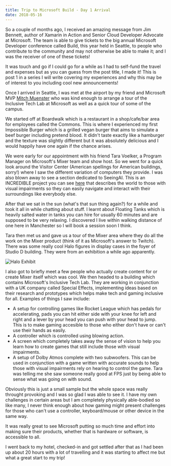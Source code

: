 ```yaml
--- 
title: Trip to Microsoft Build - Day 1 Arrival
date: 2018-05-16
---
```


So a couple of months ago, I received an amazing message from Jim Bennett, author of Xamarin in Action and Senior Cloud Developer Advocate at Microsoft. The team is able to give tickets to the big annual Microsoft Developer conference called Build, this year held in Seattle, to people who contribute to the community and may not otherwise be able to make it; and I was the receiver of one of these tickets!

It was touch and go if I could go for a while as I had to self-fund the travel and expenses but as you can guess from the post title, I made it! This is post 1 in a series I will write covering my experiences and why this may be of interest to you including cool new announcements!


Once I arrived in Seattle, I was met at the airport by my friend and Microsoft MVP [Mitch Muenster](https://twitter.com/mobilerez) who was kind enough to arrange a tour of the Inclusive Tech Lab at Microsoft as well as a quick tour of some of the campus.

We started off at Boardwalk which is a restaurant in a shop/cafe/bar area for employees called the Commons. This is where I experienced my first Impossible Burger which is a grilled vegan burger that aims to simulate a beef burger including pretend blood. It didn't taste exactly like a hamburger and the texture was slightly different but it was absolutely delicious and I would happily have one again if the chance arises.

We were early for our appointment with his friend Tara Voelker, a Program Manager on Microsoft's Mixer team and show host. So we went for a quick look around the Visitor Center (American spellings for American buildings, sorry!) where I saw the different variation of computers they provide. I was also blown away to see a section dedicated to SeeingAI. This is an INCREDIBLE project you can see [here](https://www.microsoft.com/en-us/seeing-ai/) that describes the world to those with visual impairments so they can easily navigate and interact with their surroundings like everybody else.

After that we sat in the sun (what's that sun thing again?) for a while and took it all in while chatting about stuff. I learnt about Floating Tanks which is heavily salted water in tanks you can hire for usually 60 minutes and are supposed to be very relaxing. I discovered I live within walking distance of one here in Manchester so I will book a session soon I think.

Tara then met us and gave us a tour of the Mixer area where they do all the work on the Mixer product (think of it as Microsoft's answer to Twitch). There was some really cool Halo figures in display cases in the foyer of Studio D building. They were from an exhibition a while ago apparently.

![Halo Exhibit](../../../mages/build-18/halo.jpg)

I also got to briefly meet a few people who actually create content for or create Mixer itself which was cool. We then headed to a building which contains Microsoft's Inclusive Tech Lab. They are working in conjunction with a UK company called Special Effects, implementing ideas based on their research and prototypes which helps make tech and gaming inclusive for all. Examples of things I saw include:

- A setup for controlling games like Rocket League which has pedals for accelerating, pads you can hit either side with your knee for left and right and a lever by your head you can push with your head to jump. This is to make gaming accesible to those who either don't have or can't use their hands as easily.
- A controller which is controlled using blowing action.
- A screen which completely takes away the sense of vision to help you learn how to create games that still include those with visual impairments.
- A setup of Dolby Atmos complete with two subwoofers. This can be used in conjunction with a game written with accurate sounds to help those with visual impairments rely on hearing to control the game. Tara was telling me she saw someone really good at FPS just by being able to sense what was going on with sound.

Obviously this is just a small sample but the whole space was really throught provoking and I was so glad I was able to see it. I have my own challenges in certain areas but I am completely physically able-bodied so like many, I never think enough about how gaming might present challenges for those who can't use a controller, keyboard/mouse or other device in the same way.

It was really great to see Microsoft putting so much time and effort into making sure their products, whether that is hardware or software, is accessible to all.

I went back to my hotel, checked-in and got settled after that as I had been up about 20 hours with a lot of travelling and it was starting to affect me but what a great start to my trip!